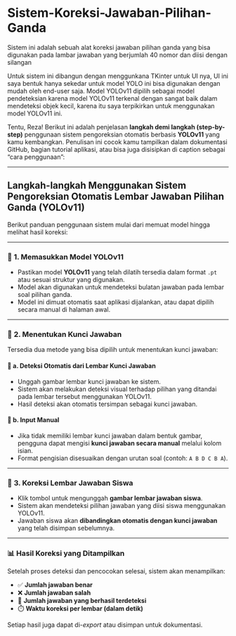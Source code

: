 # Sistem-Koreksi-Jawaban-Pilihan-Ganda
Sistem ini adalah sebuah alat koreksi jawaban pilihan ganda yang bisa digunakan pada lambar jawaban yang berjumlah 40 nomor dan diisi dengan silangan

Untuk sistem ini dibangun dengan menggunkana TKinter untuk UI nya, UI ini saya bentuk hanya sekedar untuk model YOLO ini bisa digunakan dengan mudah oleh end-user saja. Model YOLOv11 dipilih sebagai model pendeteksian karena model YOLOv11 terkenal dengan sangat baik dalam mendeteksi objek kecil, karena itu saya terpikirkan untuk menggunakan model YOLOv11 ini.

Tentu, Reza! Berikut ini adalah penjelasan **langkah demi langkah (step-by-step)** penggunaan sistem pengoreksian otomatis berbasis **YOLOv11** yang kamu kembangkan. Penulisan ini cocok kamu tampilkan dalam dokumentasi GitHub, bagian tutorial aplikasi, atau bisa juga disisipkan di caption sebagai “cara penggunaan”:

---

## **Langkah-langkah Menggunakan Sistem Pengoreksian Otomatis Lembar Jawaban Pilihan Ganda (YOLOv11)**

Berikut panduan penggunaan sistem mulai dari memuat model hingga melihat hasil koreksi:

---

### 🔹 **1. Memasukkan Model YOLOv11**

* Pastikan model **YOLOv11** yang telah dilatih tersedia dalam format `.pt` atau sesuai struktur yang digunakan.
* Model akan digunakan untuk mendeteksi bulatan jawaban pada lembar soal pilihan ganda.
* Model ini dimuat otomatis saat aplikasi dijalankan, atau dapat dipilih secara manual di halaman awal.

---

### 🔹 **2. Menentukan Kunci Jawaban**

Tersedia dua metode yang bisa dipilih untuk menentukan kunci jawaban:

#### 🔸 **a. Deteksi Otomatis dari Lembar Kunci Jawaban**

* Unggah gambar lembar kunci jawaban ke sistem.
* Sistem akan melakukan deteksi visual terhadap pilihan yang ditandai pada lembar tersebut menggunakan YOLOv11.
* Hasil deteksi akan otomatis tersimpan sebagai kunci jawaban.

#### 🔸 **b. Input Manual**

* Jika tidak memiliki lembar kunci jawaban dalam bentuk gambar, pengguna dapat mengisi **kunci jawaban secara manual** melalui kolom isian.
* Format pengisian disesuaikan dengan urutan soal (contoh: `A B D C B A`).

---

### 🔹 **3. Koreksi Lembar Jawaban Siswa**

* Klik tombol untuk mengunggah **gambar lembar jawaban siswa**.
* Sistem akan mendeteksi pilihan jawaban yang diisi siswa menggunakan YOLOv11.
* Jawaban siswa akan **dibandingkan otomatis dengan kunci jawaban** yang telah disimpan sebelumnya.

---

### 📊 **Hasil Koreksi yang Ditampilkan**

Setelah proses deteksi dan pencocokan selesai, sistem akan menampilkan:

* ✅ **Jumlah jawaban benar**
* ❌ **Jumlah jawaban salah**
* 📌 **Jumlah jawaban yang berhasil terdeteksi**
* ⏱️ **Waktu koreksi per lembar (dalam detik)**

Setiap hasil juga dapat di-*export* atau disimpan untuk dokumentasi.




